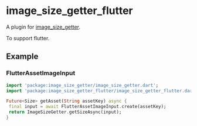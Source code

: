 # image_size_getter_flutter

A plugin for [image_size_getter](https://pub.dev/packages/image_size_getter).

To support flutter.

## Example

### FlutterAssetImageInput

```dart
import 'package:image_size_getter/image_size_getter.dart';
import 'package:image_size_getter_flutter/image_size_getter_flutter.dart';

Future<Size> getAsset(String assetKey) async {
 final input = await FlutterAssetImageInput.create(assetKey);
 return ImageSizeGetter.getSizeAsync(input);
}
```
